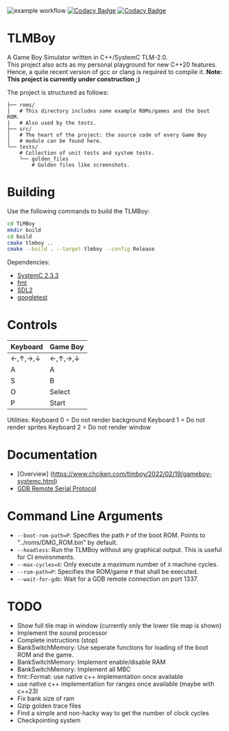 ![example workflow](https://github.com/not-chciken/TLMBoy/actions/workflows/build.yml/badge.svg)
[![Codacy Badge](https://app.codacy.com/project/badge/Coverage/4791a60cefd140328652ee67756c69b9)](https://www.codacy.com/gh/not-chciken/TLMBoy/dashboard?utm_source=github.com&utm_medium=referral&utm_content=not-chciken/TLMBoy&utm_campaign=Badge_Coverage)
[![Codacy Badge](https://app.codacy.com/project/badge/Grade/4791a60cefd140328652ee67756c69b9)](https://www.codacy.com/gh/not-chciken/TLMBoy/dashboard?utm_source=github.com&amp;utm_medium=referral&amp;utm_content=not-chciken/TLMBoy&amp;utm_campaign=Badge_Grade)
# TLMBoy
A Game Boy Simulator written in C++/SystemC TLM-2.0. <br>
This project also acts as my personal playground for new C++20 features.
Hence, a quite recent version of gcc or clang is required to compile it.
__Note: This project is currently under construction ;)__

The project is structured as follows:
```
├── roms/
|   # This directory includes some example ROMs/games and the boot ROM.
|   # Also used by the tests.
├── src/
│   # The heart of the project: the source code of every Game Boy
│   # module can be found here.
└── tests/
    # Collection of unit tests and system tests.
    └── golden_files
        # Golden files like screenshots.
```

# Building
Use the following commands to build the TLMBoy:
```bash
cd TLMBoy
mkdir build
cd build
cmake tlmboy ..
cmake --build . --target tlmboy --config Release
```
Dependencies:
-  [SystemC 2.3.3](https://github.com/accellera-official/systemc)
-  [fmt](https://github.com/fmtlib/fmt)
-  [SDL2](https://github.com/libsdl-org/SDL)
-  [googletest](https://github.com/google/googletest)

# Controls
| Keyboard  | Game Boy  |
|-----------|-----------|
| ←,↑,→,↓   | ←,↑,→,↓   |
| A         | A         |
| S         | B         |
| O         | Select    |
| P         | Start     |

Utilities:
Keyboard 0 = Do not render background
Keyboard 1 = Do not render sprites
Keyboard 2 = Do not render window
# Documentation
- [Overview] (https://www.chciken.com/tlmboy/2022/02/19/gameboy-systemc.html)
- [GDB Remote Serial Protocol](https://www.chciken.com/tlmboy/2022/04/03/gdb-z80.html)

# Command Line Arguments
- `--boot-rom-path=P`: Specifies the path `P` of the boot ROM. Points to "../roms/DMG_ROM.bin" by default.
- `--headless`: Run the TLMBoy without any graphical output. This is useful for CI environments.
- `--max-cycles=X`: Only execute a maximum number of `X` machine cycles.
- `--rom-path=P`: Specifies the ROM/game `P` that shall be executed.
- `--wait-for-gdb`: Wait for a GDB remote connection on port 1337.

# TODO
- Show full tile map in window (currently only the lower tile map is shown)
- Implement the sound processor
- Complete instructions (stop)
- BankSwitchMemory: Use seperate functions for loading of the boot ROM and the game.
- BankSwitchMemory: Implement enable/disable RAM
- BankSwitchMemory: Implement all MBC
- fmt::Format: use native c++ implementation once available
- use native c++ implementation for ranges once available (maybe with c++23)
- Fix bank size of ram
- Gzip golden trace files
- Find a simple and non-hacky way to get the number of clock cycles
- Checkpointing system
